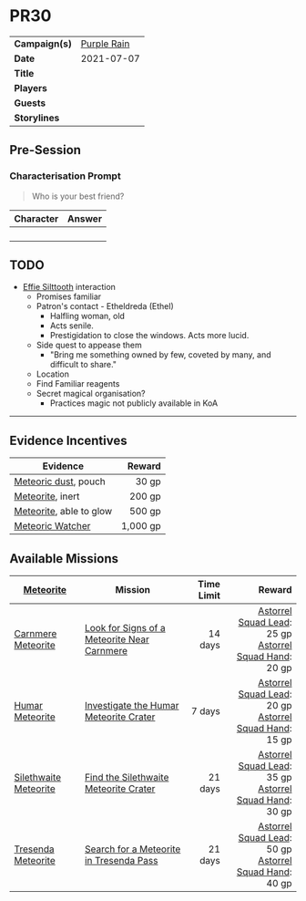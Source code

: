 # PR30

|||
| --- | --- |
| **Campaign(s)** | [Purple Rain](../campaigns/C1-purple-rain.md) | session.3
| **Date** | 2021-07-07 |
| **Title** | |
| **Players** | |
| **Guests** | |
| **Storylines** | |

## Pre-Session

### Characterisation Prompt

> Who is your best friend?

| Character | Answer |
| --- | --- |
| | | characterisation.1
| | |
| | |
| | |

## TODO

- [Effie Silttooth](../characters/effie-silttooth.md) interaction
  - Promises familiar
  - Patron's contact - Etheldreda (Ethel)
    - Halfling woman, old
    - Acts senile.
    - Prestigidation to close the windows. Acts more lucid.
  - Side quest to appease them
    - "Bring me something owned by few, coveted by many, and difficult to share."
  - Location
  - Find Familiar reagents
  - Secret magical organisation?
    - Practices magic not publicly available in KoA

---

## Evidence Incentives

| Evidence | Reward |
| --- | ---:|
| [Meteoric dust](../items/meteoric/meteoric-dust.md), pouch | 30 gp |
| [Meteorite](../items/meteoric/meteorite.md), inert | 200 gp |
| [Meteorite](../items/meteoric/meteorite.md), able to glow | 500 gp |
| [Meteoric Watcher](../creatures/meteoric-watcher.md) | 1,000 gp |

## Available Missions

| [Meteorite](../items/meteoric/meteorite.md) | Mission | Time Limit | Reward |
| --- | --- | ---:| ---:|
| [Carnmere Meteorite](../items/meteoric/meteorites/carnmere-meteorite.md) | [Look for Signs of a Meteorite Near Carnmere](../storylines/upcoming/look-for-signs-of-a-meteorite-near-carnmere.md) | 14 days | [Astorrel Squad Lead](../organisations/astorrel/ranks/astorrel-squad-lead.md): 25 gp<br>[Astorrel Squad Hand](../organisations/astorrel/ranks/astorrel-squad-hand.md): 20 gp |
| [Humar Meteorite](../items/meteoric/meteorites/humar-meteorite.md) | [Investigate the Humar Meteorite Crater](../storylines/upcoming/investigate-the-humar-meteorite-crater.md) | 7 days | [Astorrel Squad Lead](../organisations/astorrel/ranks/astorrel-squad-lead.md): 20 gp<br>[Astorrel Squad Hand](../organisations/astorrel/ranks/astorrel-squad-hand.md): 15 gp |
| [Silethwaite Meteorite](../items/meteoric/meteorites/silethwaite-meteorite.md) | [Find the Silethwaite Meteorite Crater](../storylines/upcoming/find-the-silethwaite-meteorite-crater.md) | 21 days | [Astorrel Squad Lead](../organisations/astorrel/ranks/astorrel-squad-lead.md): 35 gp<br>[Astorrel Squad Hand](../organisations/astorrel/ranks/astorrel-squad-hand.md): 30 gp |
| [Tresenda Meteorite](../items/meteoric/meteorites/tresenda-meteorite.md) | [Search for a Meteorite in Tresenda Pass](../storylines/upcoming/search-for-a-meteorite-in-tresenda-pass.md) | 21 days | [Astorrel Squad Lead](../organisations/astorrel/ranks/astorrel-squad-lead.md): 50 gp<br>[Astorrel Squad Hand](../organisations/astorrel/ranks/astorrel-squad-hand.md): 40 gp |
